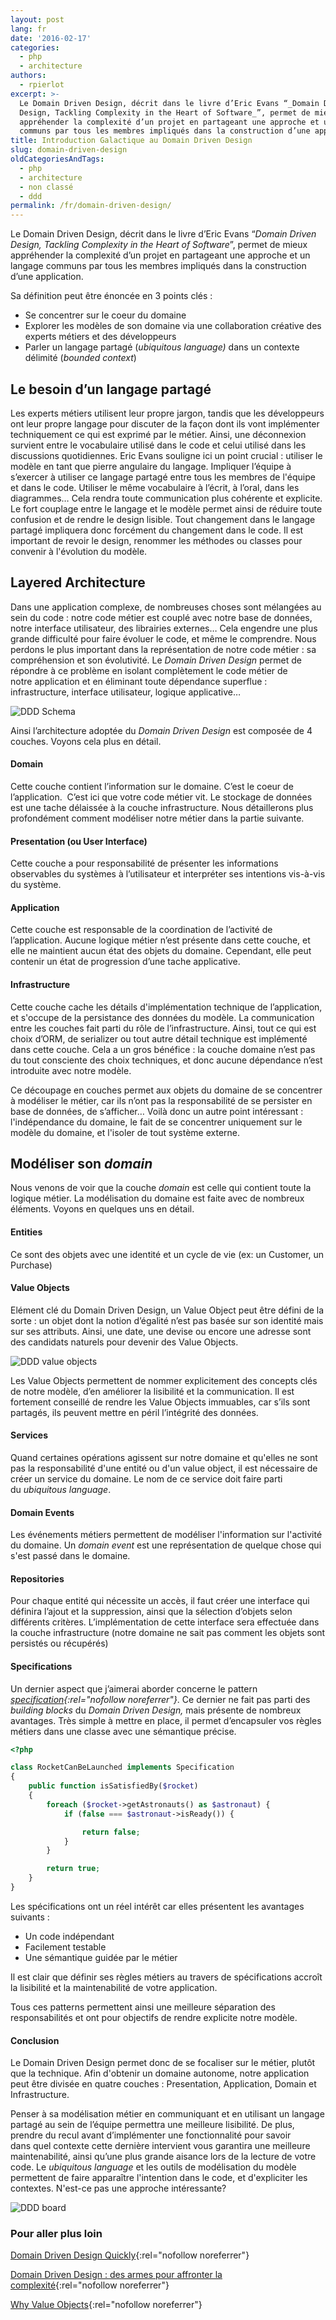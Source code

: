 ```yaml
---
layout: post
lang: fr
date: '2016-02-17'
categories:
  - php
  - architecture
authors:
  - rpierlot
excerpt: >-
  Le Domain Driven Design, décrit dans le livre d’Eric Evans “_Domain Driven
  Design, Tackling Complexity in the Heart of Software_”, permet de mieux
  appréhender la complexité d’un projet en partageant une approche et un langage
  communs par tous les membres impliqués dans la construction d’une application.
title: Introduction Galactique au Domain Driven Design
slug: domain-driven-design
oldCategoriesAndTags:
  - php
  - architecture
  - non classé
  - ddd
permalink: /fr/domain-driven-design/
---
```

Le Domain Driven Design, décrit dans le livre d’Eric Evans “_Domain Driven Design, Tackling Complexity in the Heart of Software_”, permet de mieux appréhender la complexité d’un projet en partageant une approche et un langage communs par tous les membres impliqués dans la construction d’une application.

Sa définition peut être énoncée en 3 points clés :

*   Se concentrer sur le coeur du domaine
*   Explorer les modèles de son domaine via une collaboration créative des experts métiers et des développeurs
*   Parler un langage partagé (_ubiquitous language)_ dans un contexte délimité (_bounded context_)

## Le besoin d’un langage partagé

Les experts métiers utilisent leur propre jargon, tandis que les développeurs ont leur propre langage pour discuter de la façon dont ils vont implémenter techniquement ce qui est exprimé par le métier. Ainsi, une déconnexion survient entre le vocabulaire utilisé dans le code et celui utilisé dans les discussions quotidiennes.
Eric Evans souligne ici un point crucial : utiliser le modèle en tant que pierre angulaire du langage. Impliquer l’équipe à s’exercer à utiliser ce langage partagé entre tous les membres de l'équipe et dans le code. Utiliser le même vocabulaire à l’écrit, à l’oral, dans les diagrammes… Cela rendra toute communication plus cohérente et explicite.
Le fort couplage entre le langage et le modèle permet ainsi de réduire toute confusion et de rendre le design lisible. Tout changement dans le langage partagé impliquera donc forcément du changement dans le code. Il est important de revoir le design, renommer les méthodes ou classes pour convenir à l'évolution du modèle.

## Layered Architecture

Dans une application complexe, de nombreuses choses sont mélangées au sein du code : notre code métier est couplé avec notre base de données, notre interface utilisateur, des librairies externes… Cela engendre une plus grande difficulté pour faire évoluer le code, et même le comprendre. Nous perdons le plus important dans la représentation de notre code métier : sa compréhension et son évolutivité.
Le _Domain Driven Design_ permet de répondre à ce problème en isolant complètement le code métier de notre application et en éliminant toute dépendance superflue : infrastructure, interface utilisateur, logique applicative…

![DDD Schema](/assets/2016-02-17-domain-driven-design/ddd_schema.png)

Ainsi l’architecture adoptée du _Domain Driven Design_ est composée de 4 couches. Voyons cela plus en détail.

#### Domain

Cette couche contient l’information sur le domaine. C’est le coeur de l’application.  C’est ici que votre code métier vit. Le stockage de données est une tache délaissée à la couche infrastructure.
Nous détaillerons plus profondément comment modéliser notre métier dans la partie suivante.

#### Presentation (ou User Interface)

Cette couche a pour responsabilité de présenter les informations observables du systèmes à l’utilisateur et interpréter ses intentions vis-à-vis du système.

#### Application

Cette couche est responsable de la coordination de l’activité de l’application. Aucune logique métier n’est présente dans cette couche, et elle ne maintient aucun état des objets du domaine. Cependant, elle peut contenir un état de progression d’une tache applicative.

#### Infrastructure

Cette couche cache les détails d'implémentation technique de l’application, et s'occupe de la persistance des données du modèle. La communication entre les couches fait parti du rôle de l’infrastructure.
Ainsi, tout ce qui est choix d’ORM, de serializer ou tout autre détail technique est implémenté dans cette couche. Cela a un gros bénéfice : la couche domaine n’est pas du tout consciente des choix techniques, et donc aucune dépendance n’est introduite avec notre modèle.

Ce découpage en couches permet aux objets du domaine de se concentrer à modéliser le métier, car ils n’ont pas la responsabilité de se persister en base de données, de s’afficher…
Voilà donc un autre point intéressant : l'indépendance du domaine, le fait de se concentrer uniquement sur le modèle du domaine, et l'isoler de tout système externe.

## Modéliser son _domain_

Nous venons de voir que la couche _domain_ est celle qui contient toute la logique métier. La modélisation du domaine est faite avec de nombreux éléments. Voyons en quelques uns en détail.

#### Entities

Ce sont des objets avec une identité et un cycle de vie (ex: un Customer, un Purchase)

#### Value Objects

Elément clé du Domain Driven Design, un Value Object peut être défini de la sorte : un objet dont la notion d’égalité n’est pas basée sur son identité mais sur ses attributs. Ainsi, une date, une devise ou encore une adresse sont des candidats naturels pour devenir des Value Objects.

![DDD value objects](/assets/2016-02-17-domain-driven-design/ddd_value_objects.png)

Les Value Objects permettent de nommer explicitement des concepts clés de notre modèle, d’en améliorer la lisibilité et la communication.
Il est fortement conseillé de rendre les Value Objects immuables, car s’ils sont partagés, ils peuvent mettre en péril l’intégrité des données.

#### Services

Quand certaines opérations agissent sur notre domaine et qu'elles ne sont pas la responsabilité d'une entité ou d'un value object, il est nécessaire de créer un service du domaine. Le nom de ce service doit faire parti du _ubiquitous language_.

#### Domain Events

Les événements métiers permettent de modéliser l'information sur l'activité du domaine. Un _domain event_ est une représentation de quelque chose qui s'est passé dans le domaine.

#### Repositories

Pour chaque entité qui nécessite un accès, il faut créer une interface qui définira l’ajout et la suppression, ainsi que la sélection d’objets selon différents critères. L’implémentation de cette interface sera effectuée dans la couche infrastructure (notre domaine ne sait pas comment les objets sont persistés ou récupérés)

#### Specifications

Un dernier aspect que j’aimerai aborder concerne le pattern _[specification](http://martinfowler.com/apsupp/spec.pdf){:rel="nofollow noreferrer"}_. Ce dernier ne fait pas parti des _building blocks_ du _Domain Driven Design,_ mais présente de nombreux avantages.
Très simple à mettre en place, il permet d’encapsuler vos règles métiers dans une classe avec une sémantique précise.

```php
<?php

class RocketCanBeLaunched implements Specification
{
    public function isSatisfiedBy($rocket)
    {
        foreach ($rocket->getAstronauts() as $astronaut) {
            if (false === $astronaut->isReady()) {

                return false;
            }
        }

        return true;
    }
}
```

Les spécifications ont un réel intérêt car elles présentent les avantages suivants :

*   Un code indépendant
*   Facilement testable
*   Une sémantique guidée par le métier

Il est clair que définir ses règles métiers au travers de spécifications accroît la lisibilité et la maintenabilité de votre application.

Tous ces patterns permettent ainsi une meilleure séparation des responsabilités et ont pour objectifs de rendre explicite notre modèle.

#### Conclusion

Le Domain Driven Design permet donc de se focaliser sur le métier, plutôt que la technique. Afin d'obtenir un domaine autonome, notre application peut être divisée en quatre couches : Presentation, Application, Domain et Infrastructure.

Penser à sa modélisation métier en communiquant et en utilisant un langage partagé au sein de l’équipe permettra une meilleure lisibilité. De plus, prendre du recul avant d’implémenter une fonctionnalité pour savoir dans quel contexte cette dernière intervient vous garantira une meilleure maintenabilité, ainsi qu’une plus grande aisance lors de la lecture de votre code.
Le _ubiquitous language_ et les outils de modélisation du modèle permettent de faire apparaître l'intention dans le code, et d'expliciter les contextes. N'est-ce pas une approche intéressante?

![DDD board](/assets/2016-02-17-domain-driven-design/ddd_board.jpeg)

### Pour aller plus loin

[Domain Driven Design Quickly](http://www.infoq.com/minibooks/domain-driven-design-quickly){:rel="nofollow noreferrer"}

[Domain Driven Design : des armes pour affronter la complexité](http://blog.octo.com/domain-driven-design-des-armes-pour-affronter-la-complexite/){:rel="nofollow noreferrer"}

[Why Value Objects](http://thepaulrayner.com/blog/why-value-objects/){:rel="nofollow noreferrer"}
